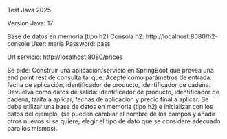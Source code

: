 Test Java 2025

Version Java: 17

Base de datos en memoria (tipo h2)
Consola h2: http://localhost:8080/h2-console
User: maria
Password: pass

Url servicio: http://localhost:8080/prices

Se pide:
Construir una aplicación/servicio en SpringBoot que provea una end point rest de consulta tal que:
Acepte como parámetros de entrada: fecha de aplicación, identificador de producto, identificador de cadena. Devuelva como datos de salida: identificador de producto, identificador de cadena, tarifa a aplicar, fechas de aplicación y precio final a aplicar.
Se debe utilizar una base de datos en memoria (tipo h2) e inicializar con los datos del ejemplo, (se pueden cambiar el nombre de los campos y añadir otros nuevos si se quiere, elegir el tipo de dato que se considere adecuado para los mismos).
